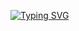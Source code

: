 [![Typing SVG](https://readme-typing-svg.herokuapp.com?color=%2336BCF7&lines=I'm+backend+developer)](https://git.io/typing-svg)
